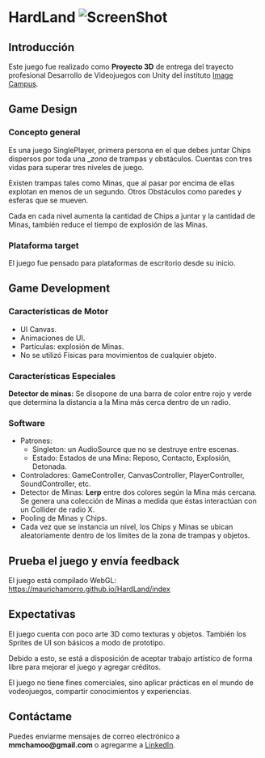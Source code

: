 # HardLand ![ScreenShot](https://github.com/MauriChamorro/HardLand/blob/master/Assets/Sprites/image_icon_hardland_Uus_1.ico)

## Introducción
Este juego fue realizado como **Proyecto 3D** de entrega del trayecto profesional Desarrollo de Videojuegos con Unity del instituto [Image Campus](https://www.imagecampus.edu.ar).

## Game Design

### Concepto general
Es una juego SinglePlayer, primera persona en el que debes juntar Chips dispersos por toda una __zona_ de trampas y obstáculos. Cuentas con tres vidas para superar tres niveles de juego.

Existen trampas tales como Minas, que al pasar por encima de ellas explotan en menos de un segundo. Otros Obstáculos como paredes y esferas que se mueven.

Cada en cada nivel aumenta la cantidad de Chips a juntar y la cantidad de Minas, también reduce el tiempo de explosión de las Minas.

### Plataforma target
El juego fue pensado para plataformas de escritorio desde su inicio.

## Game Development

### Características de Motor
- UI Canvas.
- Animaciones de UI.
- Partículas: explosión de Minas.
- No se utilizó Físicas para movimientos de cualquier objeto.

### Características Especiales
**Detector de minas:** Se disopone de una barra de color entre rojo y verde que determina la distancia a la Mina más cerca dentro de un radio.

### Software
- Patrones: 
  - Singleton: un AudioSource que no se destruye entre escenas. 
  - Estado: Estados de una Mina: Reposo, Contacto, Explosión, Detonada.
- Controladores: GameController, CanvasController, PlayerController, SoundController, etc.
- Detector de Minas: __Lerp__ entre dos colores según la Mina más cercana. Se genera una colección de Minas a medida que éstas interactúan con un Collider de radio X.
- Pooling de Minas y Chips.
- Cada vez que se instancia un nivel, los Chips y Minas se ubican aleatoriamente dentro de los límites de la zona de trampas y objetos.

## Prueba el juego y envía feedback
El juego está compilado WebGL: https://maurichamorro.github.io/HardLand/index

## Expectativas
El juego cuenta con poco arte 3D como texturas y objetos. También los Sprites de UI son básicos a modo de prototipo.

Debido a esto, se está a disposición de aceptar trabajo artístico de forma libre para mejorar el juego y agregar créditos.

El juego no tiene fines comerciales, sino aplicar prácticas en el mundo de vodeojuegos, compartir conocimientos y experiencias.

## Contáctame
Puedes enviarme mensajes de correo electrónico a __mmchamoo@gmail.com__ o agregarme a [LinkedIn](https://www.linkedin.com/in/mauricio-manuel-chamorro).
